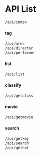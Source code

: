 # API List
```bash
/api/index
```

#### tag
```bash
/api/area
/api/director
/api/performer
```

#### list
```bash
/api/list
```

#### classify
```bash
/api/getclass
```

#### movie
```bash
/api/getmovie
```

#### search
```bash
/api/getkey
/api/search
/api/gethot
```